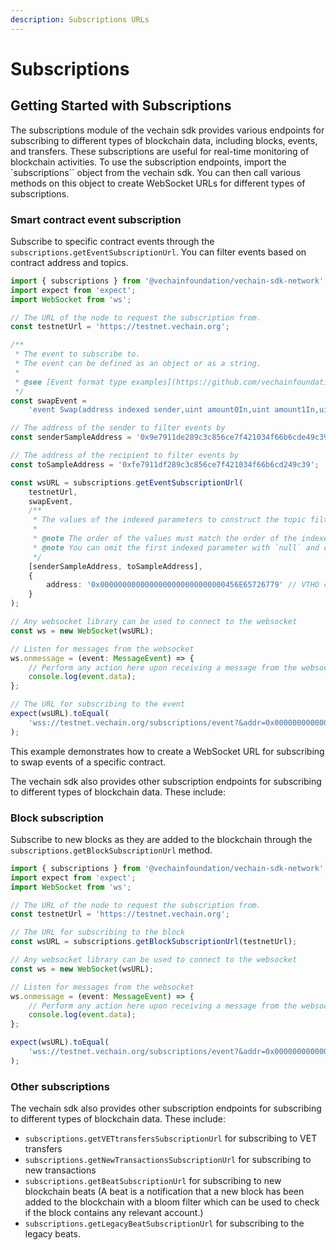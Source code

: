 ```yaml
---
description: Subscriptions URLs
---
```


# Subscriptions

## Getting Started with Subscriptions

The subscriptions module of the vechain sdk provides various endpoints for subscribing to different types of blockchain data, including blocks, events, and transfers. These subscriptions are useful for real-time monitoring of blockchain activities.
To use the subscription endpoints, import the `subscriptions`` object from the vechain sdk. You can then call various methods on this object to create WebSocket URLs for different types of subscriptions.

### Smart contract event subscription

Subscribe to specific contract events through the `subscriptions.getEventSubscriptionUrl`. You can filter events based on contract address and topics.

```typescript { name=event-subscriptions, category=example }
import { subscriptions } from '@vechainfoundation/vechain-sdk-network';
import expect from 'expect';
import WebSocket from 'ws';

// The URL of the node to request the subscription from.
const testnetUrl = 'https://testnet.vechain.org';

/**
 * The event to subscribe to.
 * The event can be defined as an object or as a string.
 *
 * @see [Event format type examples](https://github.com/vechainfoundation/vechain-sdk/blob/9720551d165b706662c13fac657f55e5a506ea4d/packages/core/tests/abi/fixture.ts#L126)
 */
const swapEvent =
    'event Swap(address indexed sender,uint amount0In,uint amount1In,uint amount0Out,uint amount1Out,address indexed to)';

// The address of the sender to filter events by
const senderSampleAddress = '0x9e7911de289c3c856ce7f421034f66b6cde49c39';

// The address of the recipient to filter events by
const toSampleAddress = '0xfe7911df289c3c856ce7f421034f66b6cd249c39';

const wsURL = subscriptions.getEventSubscriptionUrl(
    testnetUrl,
    swapEvent,
    /**
     * The values of the indexed parameters to construct the topic filters.
     *
     * @note The order of the values must match the order of the indexed parameters in the event.
     * @note You can omit the first indexed parameter with `null` and only specify the second indexed parameter if you only want to filter by the second indexed parameter.
     */
    [senderSampleAddress, toSampleAddress],
    {
        address: '0x0000000000000000000000000000456E65726779' // VTHO contract address
    }
);

// Any websocket library can be used to connect to the websocket
const ws = new WebSocket(wsURL);

// Listen for messages from the websocket
ws.onmessage = (event: MessageEvent) => {
    // Perform any action here upon receiving a message from the websocket
    console.log(event.data);
};

// The URL for subscribing to the event
expect(wsURL).toEqual(
    'wss://testnet.vechain.org/subscriptions/event?&addr=0x0000000000000000000000000000456E65726779&t0=0xd78ad95fa46c994b6551d0da85fc275fe613ce37657fb8d5e3d130840159d822&t1=0x9e7911de289c3c856ce7f421034f66b6cde49c39}&t2=0xfe7911df289c3c856ce7f421034f66b6cd249c39'
);

```

This example demonstrates how to create a WebSocket URL for subscribing to swap events of a specific contract.

The vechain sdk also provides other subscription endpoints for subscribing to different types of blockchain data. These include:

### Block subscription

Subscribe to new blocks as they are added to the blockchain through the `subscriptions.getBlockSubscriptionUrl` method.

```typescript { name=block-subscriptions, category=example }
import { subscriptions } from '@vechainfoundation/vechain-sdk-network';
import expect from 'expect';
import WebSocket from 'ws';

// The URL of the node to request the subscription from.
const testnetUrl = 'https://testnet.vechain.org';

// The URL for subscribing to the block
const wsURL = subscriptions.getBlockSubscriptionUrl(testnetUrl);

// Any websocket library can be used to connect to the websocket
const ws = new WebSocket(wsURL);

// Listen for messages from the websocket
ws.onmessage = (event: MessageEvent) => {
    // Perform any action here upon receiving a message from the websocket
    console.log(event.data);
};

expect(wsURL).toEqual(
    'wss://testnet.vechain.org/subscriptions/event?&addr=0x0000000000000000000000000000456E65726779&t0=0xd78ad95fa46c994b6551d0da85fc275fe613ce37657fb8d5e3d130840159d822&t1=0x9e7911de289c3c856ce7f421034f66b6cde49c39}&t2=0xfe7911df289c3c856ce7f421034f66b6cd249c39'
);

```

### Other subscriptions

The vechain sdk also provides other subscription endpoints for subscribing to different types of blockchain data. These include:
- `subscriptions.getVETtransfersSubscriptionUrl` for subscribing to VET transfers
- `subscriptions.getNewTransactionsSubscriptionUrl` for subscribing to new transactions
- `subscriptions.getBeatSubscriptionUrl` for subscribing to new blockchain beats (A beat is a notification that a new block has been added to the blockchain with a bloom filter which can be used to check if the block contains any relevant account.)
- `subscriptions.getLegacyBeatSubscriptionUrl` for subscribing to the legacy beats.

